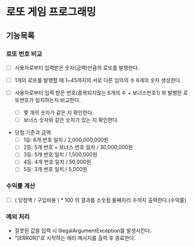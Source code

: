 # 로또 게임 프로그래밍

## 기능목록
### 로또 번호 비교
- [ ] 사용자로부터 입력받은 숫자(금액)만큼의 로또를 발행한다.
- [ ] 1개의 로또를 발행할 때 1~45까지의 서로 다른 임의의 수 6개의 숫자 생성한다.

- [ ] 사용자로부터 입력 받은 번호(중복되지않는 6개의 수 + 보너스번호1) 와 발행한 로또번호가 일치하는지 비교한다.
   - [ ] 몇 개의 숫자가 같은 지 확인한다.
   - [ ] 보너스 숫자와 같은 숫자가 있는 지 확인한다.
- 당첨 기준과 금액
    - [ ] 1등: 6개 번호 일치 / 2,000,000,000원
    - [ ] 2등: 5개 번호 + 보너스 번호 일치 / 30,000,000원
    - [ ] 3등: 5개 번호 일치 / 1,500,000원
    - [ ] 4등: 4개 번호 일치 / 50,000원
    - [ ] 5등: 3개 번호 일치 / 5,000원
  
### 수익률 계산
- [ ] ( 당첨액 / 구입비용 ) * 100 의 결과를 소숫점 둘째자리 수까지 출력한다.(수익률)  

### 예외 처리
  - 잘못된 값을 입력 시 IllegalArgumentException를 발생시킨다.
  - "[ERROR]"로 시작하는 에러 메시지를 출력 후 종료한다.